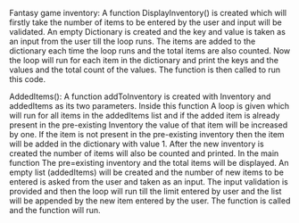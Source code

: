 Fantasy game inventory: A function DisplayInventory() is created which will firstly take the number of items to be entered by the user and input will be validated.
An empty Dictionary is created and the key and value is taken as an input from the user till the loop runs.
The items are added to the dictionary each time the loop runs and the total items are also counted.
Now the loop will run for each item in the dictionary and print the keys and the values and the total count of the values.
The function is then called to run this code.

AddedItems(): A function addToInventory is created with Inventory and addedItems as its two parameters.
Inside this function A loop is given which will run for all items in the addedItems list and if the added item is already present in the pre-existing Inventory the value of that item will be increased by one.
If the item is not present in the pre-existing inventory then the item will be added in the dictionary with value 1.
After the new inventory is created the number of items will also be counted and printed.
In the main function The pre=existing inventory and the total items will be displayed. 
An empty list (addedItems) will be created and the number of new items to be entered is asked from the user and taken as an input.
The input validation is provided and then the loop will run till the limit entered by user and the list will be appended by the new item entered by the user.
The function is called and the function will run.
